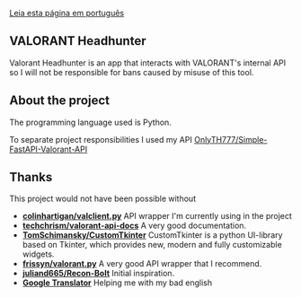 [Leia esta página em português](https://github.com/OnlyTH777/VALORANT-Headhunter/blob/main/README-pt-BR.md)

## VALORANT Headhunter
Valorant Headhunter is an app that interacts with VALORANT's internal API so I will not be responsible for bans caused by misuse of this tool.

## About the project
The programming language used is Python.

To separate project responsibilities I used my API [OnlyTH777/Simple-FastAPI-Valorant-API](https://github.com/OnlyTH777/Simple-FastAPI-Valorant-API)


## Thanks

This project would not have been possible without

- **[colinhartigan/valclient.py](https://github.com/colinhartigan/valclient.py)** API wrapper I'm currently using in the project
- **[techchrism/valorant-api-docs](https://github.com/techchrism/valorant-api-docs)** A very good documentation.
- **[TomSchimansky/CustomTkinter](https://github.com/TomSchimansky/CustomTkinter)** CustomTkinter is a python UI-library based on Tkinter, which provides new, modern and fully customizable widgets.
- **[frissyn/valorant.py](https://github.com/frissyn/valorant.py)** A very good API wrapper that I recommend.
- **[juliand665/Recon-Bolt](https://github.com/juliand665/Recon-Bolt)** Initial inspiration.
- **[Google Translator](https://translate.google.com)** Helping me with my bad english
